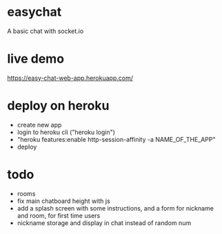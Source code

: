 # easychat
A basic chat with socket.io

# live demo
https://easy-chat-web-app.herokuapp.com/

# deploy on heroku
- create new app
- login to heroku cli ("heroku login")
- "heroku features:enable http-session-affinity -a NAME_OF_THE_APP"
- deploy

# todo
- rooms
- fix main chatboard height with js
- add a splash screen with some instructions, and a form for nickname and room, for first time users
- nickname storage and display in chat instead of random num
